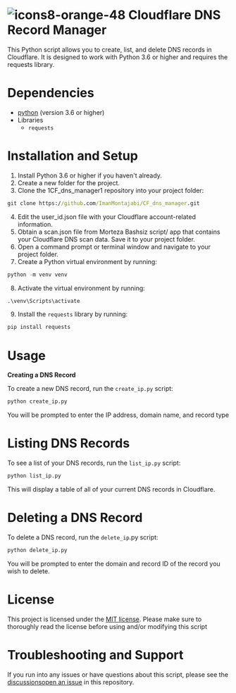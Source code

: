 # ![icons8-orange-48](https://user-images.githubusercontent.com/52942515/227340008-faeeb65b-507e-40cf-b3a7-fd740ee38cb9.png) Cloudflare DNS Record Manager

This Python script allows you to create, list, and delete DNS records in Cloudflare. It is designed to work with Python 3.6 or higher and requires the requests library.
# Dependencies

- [python](https://www.python.org/downloads/) (version 3.6 or higher)
- Libraries
  - `requests`

# Installation and Setup
1. Install Python 3.6 or higher if you haven't already.
2. Create a new folder for the project.
3. Clone the 1CF_dns_manager1 repository into your project folder:
```cmd
git clone https://github.com/ImanMontajabi/CF_dns_manager.git
```
4. Edit the user_id.json file with your Cloudflare account-related information.
5. Obtain a scan.json file from Morteza Bashsiz script/ app that contains your Cloudflare DNS scan data. Save it to your project folder.
6. Open a command prompt or terminal window and navigate to your project folder.
7. Create a Python virtual environment by running:
```python
python -m venv venv
```
8. Activate the virtual environment by running:
```python
.\venv\Scripts\activate
```
9. Install the `requests` library by running:
```python
pip install requests
```
# Usage
**Creating a DNS Record**

To create a new DNS record, run the `create_ip.py` script:
```python
python create_ip.py
```
You will be prompted to enter the IP address, domain name, and record type
# Listing DNS Records
To see a list of your DNS records, run the `list_ip.py` script:
```python
python list_ip.py
```
This will display a table of all of your current DNS records in Cloudflare.
# Deleting a DNS Record
To delete a DNS record, run the `delete_ip`.py script:
```python
python delete_ip.py
```
You will be prompted to enter the domain and record ID of the record you wish to delete.
# License
This project is licensed under the [MIT license](https://github.com/ImanMontajabi/CF_dns_manager/blob/main/LICENSE).
Please make sure to thoroughly read the license before using and/or modifying this script
# Troubleshooting and Support
If you run into any issues or have questions about this script, please see the [discussions](https://github.com/ImanMontajabi/CF_dns_manager/discussions)[open an issue](https://github.com/ImanMontajabi/CF_dns_manager/issues) in this repository.




